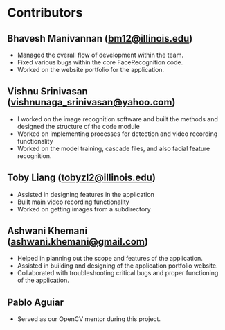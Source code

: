 # Contributors
## Bhavesh Manivannan (bm12@illinois.edu)
- Managed the overall flow of development within the team.
- Fixed various bugs within the core FaceRecognition code.
- Worked on the website portfolio for the application.

## Vishnu Srinivasan (vishnunaga_srinivasan@yahoo.com)
- I worked on the image recognition software and built the methods and designed the structure of the code module
- Worked on implementing processes for detection and video recording functionality
- Worked on the model training, cascade files, and also facial feature recognition. 

## Toby Liang (tobyzl2@illinois.edu)
- Assisted in designing features in the application
- Built main video recording functionality
- Worked on getting images from a subdirectory

## Ashwani Khemani (ashwani.khemani@gmail.com)
- Helped in planning out the scope and features of the application.
- Assisted in building and designing of the application portfolio website.
- Collaborated with troubleshooting critical bugs and proper functioning of the application.

## Pablo Aguiar
- Served as our OpenCV mentor during this project.
